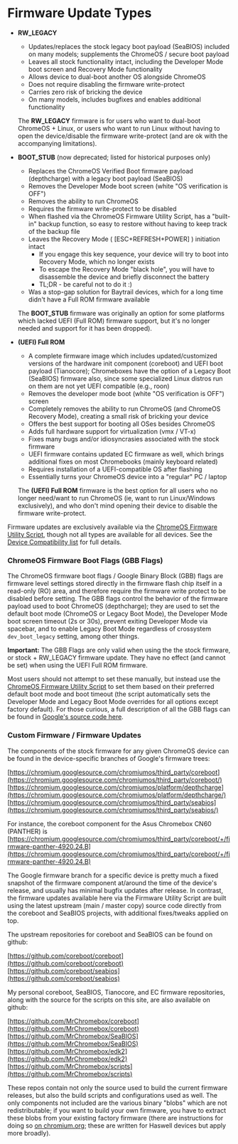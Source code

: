 # Firmware Update Types

*   **RW_LEGACY**
    
    *   Updates/replaces the stock legacy boot payload (SeaBIOS) included on many models; supplements the ChromeOS / secure boot payload
    *   Leaves all stock functionality intact, including the Developer Mode boot screen and Recovery Mode functionality
    *   Allows device to dual-boot another OS alongside ChromeOS
    *   Does not require disabling the firmware write-protect
    *   Carries zero risk of bricking the device
    *   On many models, includes bugfixes and enables additional functionality
    
    The **RW_LEGACY** firmware is for users who want to dual-boot ChromeOS + Linux, or users who want to run Linux without having to open the device/disable the firmware write-protect (and are ok with the accompanying limitations).
    
  
*   **BOOT_STUB** (now deprecated; listed for historical purposes only)
    
    *   Replaces the ChromeOS Verified Boot firmware payload (depthcharge) with a legacy boot payload (SeaBIOS)
    *   Removes the Developer Mode boot screen (white "OS verification is OFF")
    *   Removes the ability to run ChromeOS
    *   Requires the firmware write-protect to be disabled
    *   When flashed via the ChromeOS Firmware Utility Script, has a "built-in" backup function, so easy to restore without having to keep track of the backup file
    *   Leaves the Recovery Mode ( \[ESC+REFRESH+POWER\] ) initiation intact
        *   If you engage this key sequence, your device will try to boot into Recovery Mode, which no longer exists
        *   To escape the Recovery Mode "black hole", you will have to disassemble the device and briefly disconnect the battery
        *   TL;DR - be careful not to do it :)
    *   Was a stop-gap solution for Baytrail devices, which for a long time didn't have a Full ROM firmware available
    
    The **BOOT_STUB** firmware was originally an option for some platforms which lacked UEFI (Full ROM) firmware support, but it's no longer needed and support for it has been dropped).
    
  
*   **(UEFI) Full ROM**
    
    *   A complete firmware image which includes updated/customized versions of the hardware init component (coreboot) and UEFI boot payload (Tianocore); Chromeboxes have the option of a Legacy Boot (SeaBIOS) firmware also, since some specialized Linux distros run on them are not yet UEFI compatible (e.g., roon)
    *   Removes the developer mode boot (white "OS verification is OFF") screen
    *   Completely removes the ability to run ChromeOS (and ChromeOS Recovery Mode), creating a small risk of bricking your device
    *   Offers the best support for booting all OSes besides ChromeOS
    *   Adds full hardware support for virtualization (vmx / VT-x)
    *   Fixes many bugs and/or idiosyncrasies associated with the stock firmware
    *   UEFI firmware contains updated EC firmware as well, which brings additional fixes on most Chromebooks (mainly keyboard related)
    *   Requires installation of a UEFI-compatible OS after flashing
    *   Essentially turns your ChromeOS device into a "regular" PC / laptop
    
    The **(UEFI) Full ROM** firmware is the best option for all users who no longer need/want to run ChromeOS (ie, want to run Linux/Windows exclusively), and who don't mind opening their device to disable the firmware write-protect.
    

  
Firmware updates are exclusively available via the [ChromeOS Firmware Utility Script](/docs/fwscript.md), though not all types are available for all devices. See the [Device Compatibility list](/docs/supported-devices.md) for full details.

  

### ChromeOS Firmware Boot Flags (GBB Flags)

The ChromeOS firmware boot flags / Google Binary Block (GBB) flags are firmware level settings stored directly in the firmware flash chip itself in a read-only (RO) area, and therefore require the firmware write protect to be disabled before setting. The GBB flags control the behavior of the firmware payload used to boot ChromeOS (depthcharge); they are used to set the default boot mode (ChromeOS or Legacy Boot Mode), the Developer Mode boot screen timeout (2s or 30s), prevent exiting Developer Mode via spacebar, and to enable Legacy Boot Mode regardless of crossystem `dev_boot_legacy` setting, among other things.

**Important:** The GBB Flags are only valid when using the the stock firmware, or stock + RW_LEGACY firmware update. They have no effect (and cannot be set) when using the UEFI Full ROM firmware.

Most users should not attempt to set these manually, but instead use the [ChromeOS Firmware Utility Script](/docs/fwscript.md) to set them based on their preferred default boot mode and boot timeout (the script automatically sets the Developer Mode and Legacy Boot Mode overrides for all options except factory default). For those curious, a full description of all the GBB flags can be found in [Google's source code here](https://chromium.googlesource.com/chromiumos/platform/vboot/+/master/_vboot_reference/firmware/include/gbb_header.h).

  

### Custom Firmware / Firmware Updates

The components of the stock firmware for any given ChromeOS device can be found in the device-specific branches of Google's firmware trees:  
  
[https://chromium.googlesource.com/chromiumos/third_party/coreboot](https://chromium.googlesource.com/chromiumos/third_party/coreboot/)  
[https://chromium.googlesource.com/chromiumos/platform/depthcharge](https://chromium.googlesource.com/chromiumos/platform/depthcharge/)  
[https://chromium.googlesource.com/chromiumos/third_party/seabios](https://chromium.googlesource.com/chromiumos/third_party/seabios/)  

For instance, the coreboot component for the Asus Chromebox CN60 (PANTHER) is [https://chromium.googlesource.com/chromiumos/third_party/coreboot/+/firmware-panther-4920.24.B](https://chromium.googlesource.com/chromiumos/third_party/coreboot/+/firmware-panther-4920.24.B)

The Google firmware branch for a specific device is pretty much a fixed snapshot of the firmware component at/around the time of the device's release, and usually has minimal bugfix updates after release. In contrast, the firmware updates available here via the Firmware Utility Script are built using the latest upstream (main / master copy) source code directly from the coreboot and SeaBIOS projects, with additional fixes/tweaks applied on top.

The upstream repositories for coreboot and SeaBIOS can be found on github:  
  
[https://github.com/coreboot/coreboot](https://github.com/coreboot/coreboot)  
[https://github.com/coreboot/seabios](https://github.com/coreboot/seabios)  

My personal coreboot, SeaBIOS, Tianocore, and EC firmware repositories, along with the source for the scripts on this site, are also available on github:  
  
[https://github.com/MrChromebox/coreboot](https://github.com/MrChromebox/coreboot)  
[https://github.com/MrChromebox/SeaBIOS](https://github.com/MrChromebox/SeaBIOS)  
[https://github.com/MrChromebox/edk2](https://github.com/MrChromebox/edk2)  
[https://github.com/MrChromebox/scripts](https://github.com/MrChromebox/scripts)  

These repos contain not only the source used to build the current firmware releases, but also the build scripts and configurations used as well. The only components not included are the various binary "blobs" which are not redistributable; if you want to build your own firmware, you have to extract these blobs from your existing factory firmware (there are instructions for doing so [on chromium.org](http://www.chromium.org/chromium-os/developer-information-for-chrome-os-devices/upstream-coreboot-on-intel-haswell-chromebook); these are written for Haswell devices but apply more broadly).
